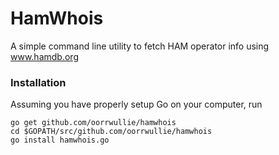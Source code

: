 # HamWhois
A simple command line utility to fetch HAM operator info using www.hamdb.org

### Installation
Assuming you have properly setup Go on your computer, run
```
go get github.com/oorrwullie/hamwhois
cd $GOPATH/src/github.com/oorrwullie/hamwhois
go install hamwhois.go
```
